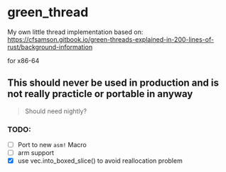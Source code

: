 # green_thread
My own little thread implementation based on: https://cfsamson.gitbook.io/green-threads-explained-in-200-lines-of-rust/background-information

for x86-64

## This should never be used in production and is not really practicle or portable in anyway

> Should need nightly?

### TODO:
- [  ] Port to new `asm!` Macro
- [  ] arm support
- [x] use vec.into_boxed_slice() to avoid reallocation problem
